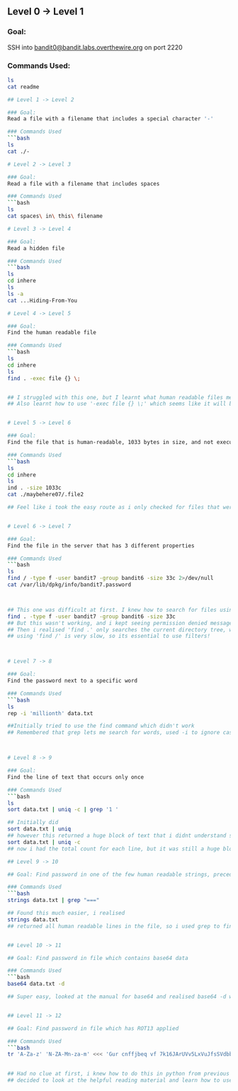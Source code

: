 ## Level 0 → Level 1

### Goal:
SSH into bandit0@bandit.labs.overthewire.org on port 2220

### Commands Used:
```bash
ls
cat readme

## Level 1 -> Level 2

### Goal:
Read a file with a filename that includes a special character '-'

### Commands Used
```bash
ls
cat ./-

# Level 2 -> Level 3

### Goal:
Read a file with a filename that includes spaces

### Commands Used
```bash
ls
cat spaces\ in\ this\ filename

# Level 3 -> Level 4

### Goal:
Read a hidden file

### Commands Used
```bash
ls
cd inhere
ls
ls -a
cat ...Hiding-From-You

# Level 4 -> Level 5

### Goal:
Find the human readable file

### Commands Used
```bash
ls
cd inhere
ls
find . -exec file {} \;


## I struggled with this one, but I learnt what human readable files mean now
## Also learnt how to use '-exec file {} \;' which seems like it will be really useful in the future!


# Level 5 -> Level 6

### Goal:
Find the file that is human-readable, 1033 bytes in size, and not executable

### Commands Used
```bash
ls
cd inhere
ls
ind . -size 1033c
cat ./maybehere07/.file2

## Feel like i took the easy route as i only checked for files that were 1033 bytes in size... 


# Level 6 -> Level 7

### Goal:
Find the file in the server that has 3 different properties

### Commands Used
```bash
ls
find / -type f -user bandit7 -group bandit6 -size 33c 2>/dev/null
cat /var/lib/dpkg/info/bandit7.password



## This one was difficult at first. I knew how to search for files using filters. I initially ran 
find . -type f -user bandit7 -group bandit6 -size 33c
## But this wasn't working, and i kept seeing permission denied messages that were just distracting... Which is when i discovered 2>/dev/null to hide error messages
## Then i realised 'find .' only searches the current directory tree, whereas 'find /' searches the entire file system, starting at the root and then searching every directory!
## using 'find /' is very slow, so its essential to use filters!



# Level 7 -> 8

### Goal:
Find the password next to a specific word

### Commands Used
```bash
ls
rep -i 'millionth' data.txt

##Initially tried to use the find command which didn't work
## Remembered that grep lets me search for words, used -i to ignore case



# Level 8 -> 9

### Goal:
Find the line of text that occurs only once

### Commands Used
```bash
ls
sort data.txt | uniq -c | grep '1 '

## Initially did 
sort data.txt | uniq
## however this returned a huge block of text that i didnt understand so i used 
sort data.txt | uniq -c 
## now i had the total count for each line, but it was still a huge block of text so i used grep to return the line that only appears once!

## Level 9 -> 10

## Goal: Find password in one of the few human readable strings, preceded by several '='

### Commands Used
```bash
strings data.txt | grep "==="

## Found this much easier, i realised
strings data.txt
## returned all human readable lines in the file, so i used grep to finish the job  


## Level 10 -> 11

## Goal: Find password in file which contains base64 data

### Commands Used
```bash
base64 data.txt -d

## Super easy, looked at the manual for base64 and realised base64 -d would decode the data


## Level 11 -> 12

## Goal: Find password in file which has ROT13 applied

### Commands Used
```bash
tr 'A-Za-z' 'N-ZA-Mn-za-m' <<< 'Gur cnffjbeq vf 7k16JArUVv5LxVuJfsSVdbbtaHGlw9D4'

  
## Had no clue at first, i knew how to do this in python from previous experience
## decided to look at the helpful reading material and learn how to use the tr command




